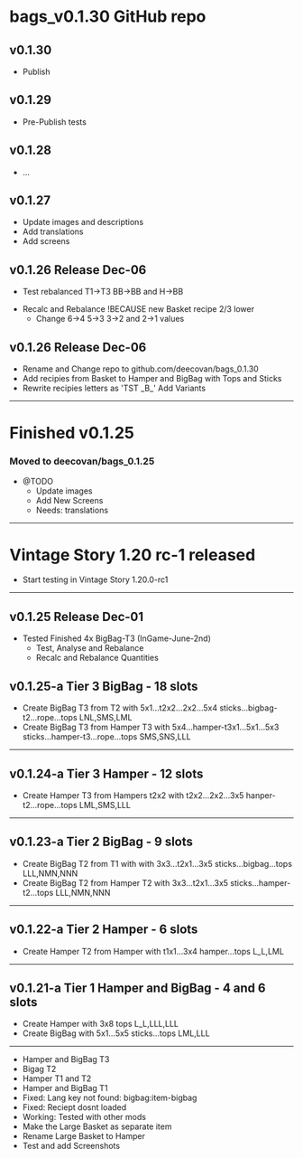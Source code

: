 # bags_v0.1.30 GitHub repo

## v0.1.30
*  Publish
## v0.1.29
*  Pre-Publish tests
## v0.1.28
-  ...
## v0.1.27
*  Update images and descriptions
*  Add translations
*  Add screens
## v0.1.26 Release Dec-06
*  Test rebalanced T1->T3 BB->BB and H->BB
-  Recalc and Rebalance !BECAUSE new Basket recipe 2/3 lower
   - Change 6->4 5->3 3->2 and 2->1 values
## v0.1.26 Release Dec-06
-  Rename and Change repo to github.com/deecovan/bags_0.1.30
-  Add recipies from Basket to Hamper and BigBag with Tops and Sticks
-  Rewrite recipies letters as \'TST \_B\_\' Add Variants
-----------

# Finished v0.1.25
### Moved to deecovan/bags_0.1.25
*  @TODO
   * Update images
   * Add New Screens
   * Needs: translations
-----------

#  Vintage Story 1.20 rc-1 released
-  Start testing in Vintage Story 1.20.0-rc1
-----------
## v0.1.25 Release Dec-01
-  Tested Finished 4x BigBag-T3 (InGame-June-2nd)
   -  Test, Analyse and Rebalance
   -  Recalc and Rebalance Quantities
## v0.1.25-a  Tier 3 BigBag - 18 slots
-  Create BigBag T3 from T2 with 5x1...t2x2...2x2...5x4 sticks...bigbag-t2...rope...tops LNL,SMS,LML
-  Create BigBag T3 from Hamper T3 with 5x4...hamper-t3x1...5x1...5x3 sticks...hamper-t3...rope...tops SMS,SNS,LLL
-----------
## v0.1.24-a Tier 3 Hamper - 12 slots
-  Create Hamper T3 from Hampers t2x2 with t2x2...2x2...3x5 hanper-t2...rope...tops LML,SMS,LLL
-----------
## v0.1.23-a Tier 2 BigBag - 9 slots
-  Create BigBag T2 from T1 with with 3x3...t2x1...3x5 sticks...bigbag...tops LLL,NMN,NNN
-  Create BigBag T2 from Hamper T2 with 3x3...t2x1...3x5 sticks...hamper-t2...tops LLL,NMN,NNN
-----------
## v0.1.22-a Tier 2 Hamper - 6 slots
-  Create Hamper T2 from Hamper with t1x1...3x4 hamper...tops L_L,LML
-----------
## v0.1.21-a Tier 1 Hamper and BigBag - 4 and 6 slots
-  Create Hamper with 3x8 tops L_L,LLL,LLL
-  Create BigBag with 5x1...5x5 sticks...tops LML,LLL
-----------
-  Hamper and BigBag T3
-  Bigag T2
-  Hamper T1 and T2
-  Hamper and BigBag T1
-  Fixed: Lang key not found: bigbag:item-bigbag
-  Fixed: Reciept dosnt loaded
-  Working: Tested with other mods 
-  Make the Large Basket as separate item
-  Rename Large Basket to Hamper
-  Test and add Screenshots

